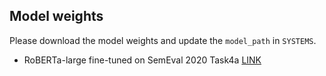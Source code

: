 ## Model weights

Please download the model weights and update the `model_path` in `SYSTEMS`.

- RoBERTa-large fine-tuned on SemEval 2020 Task4a [LINK](https://drive.google.com/file/d/1r4AD2jXdYhd7A9GS_u6kQIDmGCGouAMX/view?usp=sharing)
